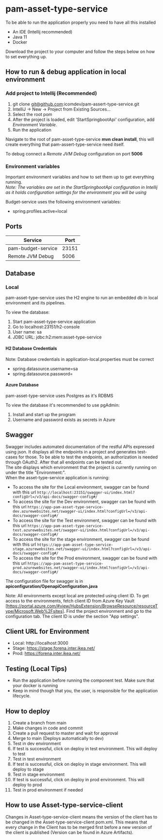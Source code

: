 # pam-asset-type-service

To be able to run the application properly you need to have all this installed

- An IDE (Intellij recommended)
- Java 11
- Docker

Download the project to your computer and follow the steps below on
how to set everything up.

## How to run & debug application in local environment
### Add project to Intellij (Recommended)

1. git clone git@github.com:icomdev/pam-assert-type-service.git
2. IntelliJ -> New -> Project from Existing Sources...
3. Select the root pom
4. After the project is loaded, edit 'StartSpringbootApi' configuration, add *Environment Variable*.
5. Run the application


Navigate to the root of pam-asset-type-service **mvn clean install**, this will create everything that pam-assert-type-service
need itself.

To debug connect a *Remote JVM Debug* configuration on port **5006**

### Environment variables

Important environment variables and how to set them up to get everything running.
<br> *Note: The variables are set in the StartSpringbootApi configuration in Intellij as it holds configuration settings for the environment you will be using*

Budget-service uses the following environment variables:
* spring.profiles.active=local

## Ports

| Service            | Port  |
|--------------------|-------|
| pam-budget-service | 23151 |
| Remote JVM Debug   | 5006  |


## Database

### Local

pam-asset-type-service uses the H2 engine to run an embedded db in local environment and its pipelines.

To view the database:

1. Start pam-asset-type-service application
2. Go to localhost:23151/h2-console
3. User name: sa
4. JDBC URL: jdbc:h2:mem:asset-type-service

#### H2 Database Credentials

Note: Database credentials in application-local.properties must be correct
* spring.datasource.username=sa
* spring.datasource.password=

#### Azure Database

pam-asset-type-service uses Postgres as it's RDBMS

To view the database it's recommended to use pgAdmin:

1. Install and start up the program
2. Username and password exists as secrets in Azure

## Swagger

Swagger includes automated documentation of the restful APIs expressed using json. It displays all the endpoints in a project and generates test-cases
for those. To be able to test the endpoints, an authorization is needed through OAuth2. After that all endpoints can be tested out.
<br>
The site displays which environment that the project is currently running on under the title "Environment:".
<br>
When the asset-type-service application is running:
* To access the site for the Local environment, swagger can be found with this url `http://localhost:23151/swagger-ui/index.html?configUrl=/v3/api-docs/swagger-config#/`
* To access the site for the Dev environment, swagger can be found with this url `https://app-pam-asset-type-service-dev.azurewebsites.net/swagger-ui/index.html?configUrl=/v3/api-docs/swagger-config#/`
* To access the site for the Test environment, swagger can be found with this url `https://app-pam-asset-type-service-test.azurewebsites.net/swagger-ui/index.html?configUrl=/v3/api-docs/swagger-config#/`
* To access the site for the stage environment, swagger can be found with this url `https://app-pam-asset-type-service-stage.azurewebsites.net/swagger-ui/index.html?configUrl=/v3/api-docs/swagger-config#/`
* To access the site for the Prod environment, swagger can be found with this url `https://app-pam-asset-type-service-prod.azurewebsites.net/swagger-ui/index.html?configUrl=/v3/api-docs/swagger-config#/`

The configuration file for swagger is in **apiconfiguration/OpenapiConfiguration.java**

Note: All environments except local are protected using client ID. To get access to the environments, fetch client ID from Azure Key Vault [https://portal.azure.com/#view/HubsExtension/BrowseResource/resourceType/Microsoft.Web%2Fsites]. Find the project environment and go to the configuration tab. The client ID is under the section "App settings".

## Client URL for Environment

* Local: http://localhost:3000
* Stage: https://stage.forena.inter.ikea.net/
* Prod: https://forena.inter.ikea.net/

## Testing (Local Tips)

* Run the application before running the component test. Make sure that your docker is running
* Keep in mind though that you, the user, is responsible for the application lifecycle.

## How to deploy

1. Create a branch from main
2. Make changes in code and commit
3. Create a pull request to master and wait for approval
4. Merge to main (Deploys automatically to dev)
5. Test in dev environment
6. If test is successful, click on deploy in test environment. This will deploy to test
7. Test in test environment
8. If test is successful, click on deploy in stage environment. This will deploy to stage
9. Test in stage environment
10. If test is successful, click on deploy in prod environment. This will deploy to prod
11. Test in prod environment if needed

## How to use Asset-type-service-client

Changes in Asset-type-service-client means the version of the client has to be changed in the Asset-type-service-client pom.xml. This means that every change in the Client has to be merged first before a new version of the client is published (Version can be found in Azure Artifacts).
<br>

